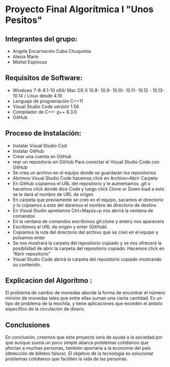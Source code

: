 
# Proyecto Final Algorítmica I  "Unos Pesitos"
## Integrantes del grupo:
- Angela Encarnación Cuba Chuquimia
- Alexia Marín 
- Mishel Espinoza

## Requisitos de Software:
 
 - Windows 7-8-8.1-10 x64/ Mac OS X 10.8- 10.9- 10.10- 10.11- 10.12 - 10.13- 10.14 / Linux desde 4.19
 - Lenguaje de programación C++11
 - Visual Studio Code versión 1.56
 - Compilador de C++: g++ 8.3.0
 - GitHub
 
##  Proceso de Instalación:
- Instalar Visual Studio Cod
 -  Instalar GitHub
 - Crear una cuenta en GitHub
 - rear un repositorio en GitHub
 Para conectar el Visual Studio Code con GitHub 
 -  Se crea un archivo en el equipo donde se guardarán los repositorios
 -  Abrimos Visual Studio Code hacemos click en Archivo>Abrir Carpeta
 -  En GitHub copiamos el URL del repositorio y le aumentamos .git o hacemos click donde dice Code y luego click Clone or Down load a esto se le dará el nombre de URL de origen
 -  En carpeta que previamente se creó en el equipo, sacamos el directorio y lo copiamos a esto del daremos el nombre de directorio de destino 
 -  En Visual Studio apretamos Ctrl+Mayús+p nos abrirá la ventana de comandos
 - En la ventana de comandos escribimos git:clone y entery nos aparecera 
 - Escribimos el URL de origen y enter (GitHub)
 - Copiamos la ruta del directorio del archivo que se creó en el equipo y pulsamos enter
 - Se nos mostrará la carpeta del repositorio copiado y se nos ofrecerá la posibilidad de abrir la carpeta del repositorio copiado. Hacemos click en “Abrir repositorio”
 - Visual Studio Code abrirá la carpeta del repositorio copiado mostrando su contenido.

##  Explicacion del Algoritmo :
El problema de cambio de monedas aborda la forma de encontrar el número mínimo de monedas tales que entre ellas suman una cierta cantidad. Es un tipo de problema de la mochila, y tiene aplicaciones que exceden el ámbito específico de la circulación de dinero.
##  Conclusiones
En conclusión, creemos que este proyecto será de ayuda a la sociedad por que 
aunque suena un poco simple abarca problemas cotidianos que afectan a 
muchas personas, también aportaría a la economía del país (detección de 
billetes falsos).
El objetivo de la tecnología es solucionar problemas cotidianos que faciliten la 
vida de las personas.

